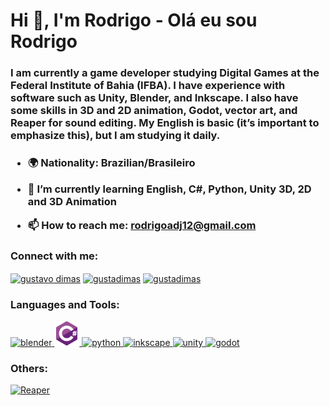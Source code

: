 <h1> Hi 👋, I'm Rodrigo - Olá eu sou Rodrigo </h1> 
<h3> I am currently a game developer studying Digital Games at the Federal Institute of Bahia (IFBA). I have experience with software such as Unity, Blender, and Inkscape. I also have some skills in 3D and 2D animation, Godot, vector art, and Reaper for sound editing. My English is basic (it’s important to emphasize this), but I am studying it daily. <h3/>

- 🌍 Nationality: Brazilian/Brasileiro
  
- 🌱 I’m currently learning **English, C#, Python, Unity 3D, 2D and 3D Animation**
  
- 📫 How to reach me: rodrigoadj12@gmail.com

<h3 align="left">Connect with me:</h3>
<p align="left">
<a href="https://www.linkedin.com/in/rodrigo-anuncia%C3%A7%C3%A3o-9999ab203/" target="blank"><img align="center" src="https://raw.githubusercontent.com/rahuldkjain/github-profile-readme-generator/master/src/images/icons/Social/linked-in-alt.svg" alt="gustavo dimas" height="30" width="40" /></a>
<a href="https://www.instagram.com/r0drig0o_/" target="blank"><img align="center" src="https://raw.githubusercontent.com/rahuldkjain/github-profile-readme-generator/master/src/images/icons/Social/instagram.svg" alt="gustadimas" height="30" width="40" /></a>
<a href="https://www.behance.net/rodrigodejesus6" target="blank"><img align="center" src="https://raw.githubusercontent.com/rahuldkjain/github-profile-readme-generator/master/src/images/icons/Social/behance.svg" alt="gustadimas" height="30" width="40" /></a>
</p>

<h3 align="left">Languages and Tools:</h3>
<p align="left"> <a href="https://www.blender.org/" target="_blank" rel="noreferrer"> <img src="https://download.blender.org/branding/community/blender_community_badge_white.svg" alt="blender" width="40" height="40"/> </a> <a href="https://www.w3schools.com/cs/" target="_blank" rel="noreferrer"> <img src="https://raw.githubusercontent.com/devicons/devicon/master/icons/csharp/csharp-original.svg" alt="csharp" width="40" height="40"/> </a> <a href="https://www.python.org/" target="_blank" rel="noreferrer"> <img src="https://www.vectorlogo.zone/logos/python/python-icon.svg" alt="python" width="40" height="40"/> </a> <a href="https://inkscape.org/" target="_blank" rel="noreferrer"> <img src="https://www.vectorlogo.zone/logos/inkscape/inkscape-icon.svg" alt="inkscape" width="40" height="40"/> </a> <a href="https://unity.com/" target="_blank" rel="noreferrer"> <img src="https://www.vectorlogo.zone/logos/unity3d/unity3d-icon.svg" alt="unity" width="40" height="40"/> </a> <a href="https://godotengine.org/" target="_blank" rel="noreferrer"> <img src="https://www.vectorlogo.zone/logos/godotengine/godotengine-icon.svg" alt="godot" width="40" height="40"/> </a> </p>

<h3 align="left">Others:</h3>
<a href="https://www.reaper.fm/" target="_blank" rel="noreferrer"> <img src="" alt="Reaper" width="40" height="40"/> </a> </p>


<!---
rodrigoadj/rodrigoadj is a ✨ special ✨ repository because its `README.md` (this file) appears on your GitHub profile.
You can click the Preview link to take a look at your changes.
--->
